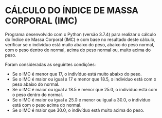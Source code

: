 # CÁLCULO DO ÍNDICE DE MASSA CORPORAL (IMC)

Programa desenvolvido com o Python (versão 3.7.4) para realizar o cálculo do Índice de Massa Corporal (IMC) e com base no resultado deste cálculo, verificar se o indivíduo está muito abaixo do peso, abaixo do peso normal, com o peso dentro do normal, acima do peso normal ou, muito acima do peso.

Foram consideradas as seguintes condições:
- Se o IMC é menor que 17, o indivíduo está muito abaixo do peso.
- Se o IMC é maior ou igual a 17 e menor que 18.5, o indivíduo está com o peso abaixo do normal.
- Se o IMC é maior ou igual a 18.5 e menor que 25.0, o indivíduo está com o peso dentro do normal.
- Se o IMC é maior ou igual a 25.0 e menor ou igual a 30.0, o indivíduo está com o peso acima do normal.
- Se o IMC é maior que 30.0, o indivíduo está muito acima do peso.
